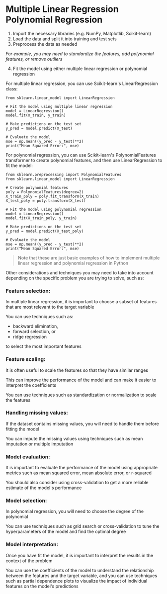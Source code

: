 # Multiple Linear Regression Polynomial Regression

1. Import the necessary libraries (e.g. NumPy, Matplotlib, Scikit-learn)
2. Load the data and split it into training and test sets
3. Preprocess the data as needed 

*For example, you may need to standardize the features, add polynomial features, or remove outliers*

4. Fit the model using either multiple linear regression or polynomial regression

For multiple linear regression, you can use Scikit-learn's LinearRegression class:
```
from sklearn.linear_model import LinearRegression

# Fit the model using multiple linear regression
model = LinearRegression()
model.fit(X_train, y_train)

# Make predictions on the test set
y_pred = model.predict(X_test)

# Evaluate the model
mse = np.mean((y_pred - y_test)**2)
print("Mean Squared Error:", mse)
```

For polynomial regression, you can use Scikit-learn's PolynomialFeatures transformer to 
create polynomial features, and then use LinearRegression to fit the model:
```
from sklearn.preprocessing import PolynomialFeatures
from sklearn.linear_model import LinearRegression

# Create polynomial features
poly = PolynomialFeatures(degree=2)
X_train_poly = poly.fit_transform(X_train)
X_test_poly = poly.transform(X_test)

# Fit the model using polynomial regression
model = LinearRegression()
model.fit(X_train_poly, y_train)

# Make predictions on the test set
y_pred = model.predict(X_test_poly)

# Evaluate the model
mse = np.mean((y_pred - y_test)**2)
print("Mean Squared Error:", mse)
```

>Note that these are just basic examples of how to implement multiple linear regression and 
polynomial regression in Python

Other considerations and techniques you may need to take into account 
depending on the specific problem you are trying to solve, such as:

### Feature selection: 
In multiple linear regression, it is important to choose a subset of features that are most relevant 
to the target variable

You can use techniques such as:
- backward elimination, 
- forward selection, or 
- ridge regression 

to select the most important features

### Feature scaling: 
It is often useful to scale the features so that they have similar ranges

This can improve the performance of the model and can make it easier to interpret the coefficients

You can use techniques such as standardization or normalization to scale the features

### Handling missing values: 
If the dataset contains missing values, you will need to handle them before fitting the model

You can impute the missing values using techniques such as 
mean imputation or multiple imputation

### Model evaluation: 
It is important to evaluate the performance of the model using appropriate metrics such as 
mean squared error, mean absolute error, or r-squared

You should also consider using cross-validation to get a more reliable estimate of the model's performance

### Model selection: 
In polynomial regression, you will need to choose the degree of the polynomial

You can use techniques such as grid search or cross-validation to tune the hyperparameters of the model and 
find the optimal degree

### Model interpretation: 
Once you have fit the model, it is important to interpret the results in the context of the problem

You can use the coefficients of the model to understand the relationship between the features and the target variable, and 
you can use techniques such as partial dependence plots to visualize the impact of individual features 
on the model's predictions






